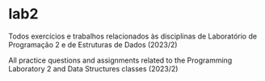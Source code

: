 # lab2

Todos exercícios e trabalhos relacionados às disciplinas de Laboratório de Programação 2 e de Estruturas de Dados (2023/2)


All practice questions and assignments related to the Programming Laboratory 2 and Data Structures classes (2023/2)